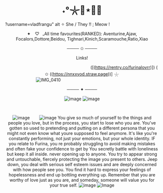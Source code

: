 <h1 align="center">˖°𓇼🌊⋆🐚🫧</h1>?username=vladfrangu" alt                                                                                                                                                                                               
<p![بدون اسم67_20250616062130](https://github.com/user-attachments/assets/bf5d0586-5cf7-45c7-b7f2-2e1d938583ae)


 
<p align="center">
✧  She / They !!  ; Meow !
</p>


<p align="center">
✦ ⠀♡⠀₊All time favourites(RANKED): Aventurine,Ajaw, Focalors,Dottore,Beidou, Tighnari,Kinich,Scaramouche,Ratio,Xiao 
                                                                                             <p align="center">
──── ✩ ────
</p>

<p align="center">  
Links!
</p>

‎ ‎ ‎ ‎ ‎ ‎ ‎ ‎ ‎ ‎‎ ‎ ‎ ‎ ‎ ‎ ‎ ‎‎ ‎ ‎ ‎ ‎ ‎ ‎ ‎ ‎ ‎ ‎ ‎ ‎ ‎ ‎ ‎ ‎ ‎ ‎ ‎ ‎ ‎ ‎ ‎ ‎ ‎ ‎ ‎ ‎ ‎ ‎ ‎ ‎ ‎ ‎ ‎ ‎ ‎ ‎ ‎ ‎ ‎ ‎ ‎ ‎ ‎ ‎ ‎ ‎ ‎ ‎ ‎ ‎ ‎ ‎ ‎ ‎ ‎ ‎ ‎ ‎ ‎ ‎ ‎ ‎ ‎  ‎ ‎ ‎‎‎ ‎ ‎ ([(https://rentry.co/furinalovrr)])                                                  (  ✩  ((https://nnxxyod.straw.page))] 𓇼  
‎ ‎ ‎ ‎ ‎ ‎ ‎ ‎ ‎ ‎‎ ‎ ‎ ‎ ‎ ‎ ‎ ‎‎ ‎ ‎ ‎ ‎ ‎ ‎ ‎ ‎ ‎ ‎ ‎ ‎ ‎ ‎ ‎ ‎ ‎ ‎ ‎ ‎ ‎ ‎ ‎ ‎ ‎ ‎ ‎ ‎ ‎ ‎ ‎ ‎ ‎ ‎ ‎ ‎ ‎ ‎ ‎ ‎ ‎ ‎ ‎ ‎ ‎ ‎ ‎ ‎ ‎ ‎ ‎ ‎ ‎ ‎ ‎ ‎ ‎ ‎ ‎ ‎ ‎ ‎ ‎ ‎ ‎  ‎ ‎ ‎‎ ‎ ‎  ‎  ‎ ‎ ‎ ‎ ‎ ‎ ‎ ‎ ‎![IMG_0410](https://github.com/user-attachments/assets/d3247641-a6bc-4373-b8bd-a0f20dab18c1)
 ‎ ‎ ‎ ‎ ‎ ‎ ‎ ‎ ‎ ‎ ‎ ‎ ‎ ‎ ‎ ‎ ‎ ‎ ‎ ‎ ‎ ‎ ‎ ‎ ‎ ‎ ‎ ‎ ‎ ‎ ‎ ‎ ‎ ‎ ‎ ‎ ‎  ‎ ‎ ‎‎ ‎ ‎  ‎ ‎ ‎ ‎ ‎ ‎ ‎ ‎ ‎ ‎ ‎ ‎ ‎ ‎ ‎ ‎ ‎ ‎ ‎ ‎ ‎ ‎ ‎ ‎ ‎ ‎ ‎ ‎ ‎ ‎ ‎ ‎ ‎ ‎ ‎ ‎ ‎ ‎ ‎ ‎ ‎ ‎ ‎  ‎ ‎ ‎‎ ‎ ‎  ‎  ‎ ‎‎ ‎ ‎  ‎‎ ‎ ‎ ‎  
<p align="center">
──── ✦ ────
</p>


 ![image](https://github.com/user-attachments/assets/9878810f-87da-4ef4-9dfc-2c4893eeaaab)
![image](https://github.com/user-attachments/assets/cc870f81-b17a-47f7-ade6-44e6fb36be86)

‎ ‎ ‎ ‎ ‎ ‎ ‎ ‎ ‎ ‎‎ ‎ ‎ ‎ ‎ ‎ ‎ ‎‎ ‎ ‎ ‎ ‎ ‎ ‎ ‎ ‎ ‎ ‎ ‎ ‎ ‎ ‎ ‎ ‎ ‎ ‎ ‎ ‎ ‎ ‎ ‎ ‎ ‎ ‎ ‎ ‎ ‎ ‎ ‎ ‎ ‎ ‎ ‎ ‎ ‎ ‎ ‎ ‎ ‎ ‎ ‎ ‎ ‎ ‎ ‎ ‎ ‎ ‎ ‎ ‎ ‎ ‎ ‎ ‎ ‎ ‎ ‎ ‎ ‎ ‎ ‎ ‎ ‎  ‎ ‎ ‎‎ 

![image](https://github.com/user-attachments/assets/832781fc-b2bb-42a1-a106-62d35becb0cd)
‎  ‎  ‎ ‎ ‎ ‎ ‎‎
                                                                                                                                                                                             ![image](https://github.com/user-attachments/assets/62daaf37-40f9-46a9-b03c-68efc6bb2ed6)
                                                                                                                                                                                                                                                                             You give so much of yourself to the things and people you love, but in the process, you start to lose who you are.
You've gotten so used to pretending and putting on a different persona that you might not even know what youre supposed to feel anymore. It's like you're constantly performing, not just your emotions, but your whole identity.
IF you relate to Furina, you re probably struggling to avoid making mistakes and often fake your confidence to get by You secretly battle with loneliness but keep it all inside. never opening up to anyone. You try to appear strong and untouchable, fiercely protecting the image you present to others. Jeep down, you deal with serious self esteem issues and are deeply concerned with how people see you.
You find it hard to express your feelings of hopelessness and end up bottling everything up. Remember that you are worthy of love just as you are, and someday, someone will value you for your true self.
  ![image](https://github.com/user-attachments/assets/7ae693df-0989-46b0-88b8-391c99529c13)
                                                                                                                   ![Image](https://github.com/user-attachments/assets/d5fd636f-e7be-491f-8d33-a2e3ba2ace96)
 
